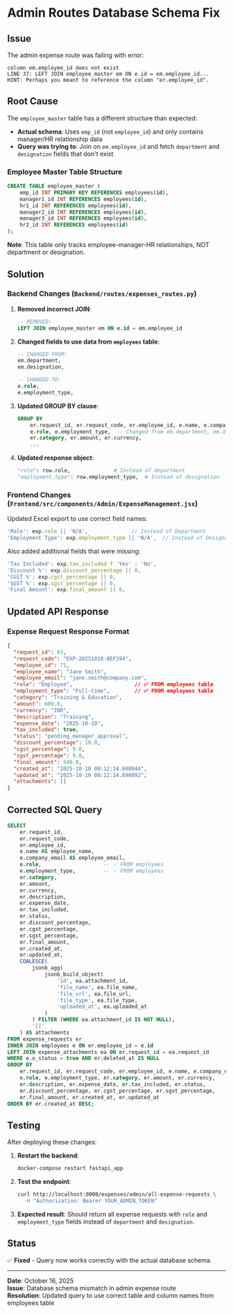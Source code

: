 # Admin Routes Database Schema Fix

## Issue
The admin expense route was failing with error:
```
column em.employee_id does not exist
LINE 37: LEFT JOIN employee_master em ON e.id = em.employee_id...
HINT: Perhaps you meant to reference the column "er.employee_id".
```

## Root Cause
The `employee_master` table has a different structure than expected:
- **Actual schema**: Uses `emp_id` (not `employee_id`) and only contains manager/HR relationship data
- **Query was trying to**: Join on `em.employee_id` and fetch `department` and `designation` fields that don't exist

### Employee Master Table Structure
```sql
CREATE TABLE employee_master (
    emp_id INT PRIMARY KEY REFERENCES employees(id),
    manager1_id INT REFERENCES employees(id),
    hr1_id INT REFERENCES employees(id),
    manager2_id INT REFERENCES employees(id),
    manager3_id INT REFERENCES employees(id),
    hr2_id INT REFERENCES employees(id)
);
```

**Note**: This table only tracks employee-manager-HR relationships, NOT department or designation.

## Solution

### Backend Changes (`Backend/routes/expenses_routes.py`)

1. **Removed incorrect JOIN**:
   ```sql
   -- REMOVED:
   LEFT JOIN employee_master em ON e.id = em.employee_id
   ```

2. **Changed fields to use data from `employees` table**:
   ```sql
   -- CHANGED FROM:
   em.department,
   em.designation,
   
   -- CHANGED TO:
   e.role,
   e.employment_type,
   ```

3. **Updated GROUP BY clause**:
   ```sql
   GROUP BY
       er.request_id, er.request_code, er.employee_id, e.name, e.company_email,
       e.role, e.employment_type,  -- Changed from em.department, em.designation
       er.category, er.amount, er.currency,
       ...
   ```

4. **Updated response object**:
   ```python
   "role": row.role,              # Instead of department
   "employment_type": row.employment_type,  # Instead of designation
   ```

### Frontend Changes (`Frontend/src/components/Admin/ExpenseManagement.jsx`)

Updated Excel export to use correct field names:
```javascript
'Role': exp.role || 'N/A',              // Instead of Department
'Employment Type': exp.employment_type || 'N/A',  // Instead of Designation
```

Also added additional fields that were missing:
```javascript
'Tax Included': exp.tax_included ? 'Yes' : 'No',
'Discount %': exp.discount_percentage || 0,
'CGST %': exp.cgst_percentage || 0,
'SGST %': exp.sgst_percentage || 0,
'Final Amount': exp.final_amount || 0,
```

## Updated API Response

### Expense Request Response Format
```json
{
  "request_id": 63,
  "request_code": "EXP-20251010-8EF394",
  "employee_id": 71,
  "employee_name": "Jane Smith",
  "employee_email": "jane.smith@company.com",
  "role": "Employee",                    // ✅ FROM employees table
  "employment_type": "Full-time",        // ✅ FROM employees table
  "category": "Training & Education",
  "amount": 600.0,
  "currency": "INR",
  "description": "Training",
  "expense_date": "2025-10-10",
  "tax_included": true,
  "status": "pending_manager_approval",
  "discount_percentage": 10.0,
  "cgst_percentage": 9.0,
  "sgst_percentage": 9.0,
  "final_amount": 540.0,
  "created_at": "2025-10-10 08:12:14.690044",
  "updated_at": "2025-10-10 08:12:14.690092",
  "attachments": []
}
```

## Corrected SQL Query

```sql
SELECT
    er.request_id,
    er.request_code,
    er.employee_id,
    e.name AS employee_name,
    e.company_email AS employee_email,
    e.role,                    -- ✅ FROM employees
    e.employment_type,         -- ✅ FROM employees
    er.category,
    er.amount,
    er.currency,
    er.description,
    er.expense_date,
    er.tax_included,
    er.status,
    er.discount_percentage,
    er.cgst_percentage,
    er.sgst_percentage,
    er.final_amount,
    er.created_at,
    er.updated_at,
    COALESCE(
        jsonb_agg(
            jsonb_build_object(
                'id', ea.attachment_id,
                'file_name', ea.file_name,
                'file_url', ea.file_url,
                'file_type', ea.file_type,
                'uploaded_at', ea.uploaded_at
            )
        ) FILTER (WHERE ea.attachment_id IS NOT NULL),
        '[]'
    ) AS attachments
FROM expense_requests er
INNER JOIN employees e ON er.employee_id = e.id
LEFT JOIN expense_attachments ea ON er.request_id = ea.request_id
WHERE e.o_status = true AND er.deleted_at IS NULL
GROUP BY
    er.request_id, er.request_code, er.employee_id, e.name, e.company_email,
    e.role, e.employment_type, er.category, er.amount, er.currency,
    er.description, er.expense_date, er.tax_included, er.status, 
    er.discount_percentage, er.cgst_percentage, er.sgst_percentage, 
    er.final_amount, er.created_at, er.updated_at
ORDER BY er.created_at DESC;
```

## Testing

After deploying these changes:

1. **Restart the backend**:
   ```bash
   docker-compose restart fastapi_app
   ```

2. **Test the endpoint**:
   ```bash
   curl http://localhost:8000/expenses/admin/all-expense-requests \
     -H "Authorization: Bearer YOUR_ADMIN_TOKEN"
   ```

3. **Expected result**: Should return all expense requests with `role` and `employment_type` fields instead of `department` and `designation`.

## Status
✅ **Fixed** - Query now works correctly with the actual database schema.

---

**Date**: October 16, 2025  
**Issue**: Database schema mismatch in admin expense route  
**Resolution**: Updated query to use correct table and column names from employees table

